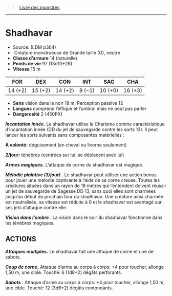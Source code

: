 ﻿> [Livre des monstres](tome_of_beasts.md)

---

# Shadhavar

- Source: (LDM p364)
-  Créature monstrueuse de Grande taille (G), neutre
- **Classe d’armure** 14 (naturelle)
- **Points de vie** 97 (13d10+26)
- **Vitesse** 15 m

|FOR|DEX|CON|INT|SAG|CHA|
|---|---|---|---|---|---|
|14 (+2)|15 (+2)|14 (+2)|8 (−1)|10 (+0)|16 (+3)|

- **Sens** vision dans le noir 18 m, Perception passive 12
- **Langues** comprend l’elfique et l’umbral mais ne peut pas parler
- **Dangerosité** 2 (450PX)

**_Incantation innée._** Le shadhavar utilise le Charisme comme caractéristique d’incantation innée (DD du jet de sauvegarde contre les sorts 13). Il peut lancer les sorts suivants sans composantes matérielles :

**À volonté:** déguisement (en cheval ou licorne seulement)

**2/jour:** ténèbres (centrées sur lui, se déplacent avec lui)

**_Armes magiques._** L’attaque de corne du shadhavar est magique.

**_Mélodie plaintive (3/jour)_** . Le shadhavar peut utiliser une action bonus pour jouer une mélodie captivante à l’aide de sa corne creuse. Toutes les créatures situées dans un rayon de 18 mètres qui l’entendent doivent réussir un jet de sauvegarde de Sagesse DD 13, sans quoi elles sont charmées jusqu’au début du prochain tour du shadhavar. Une créature ainsi charmée est neutralisée, sa vitesse est réduite à 0 et le shadhavar est avantagé sur ses jets d’attaque contre elle.

**_Vision dans l’ombre_** . La vision dans le noir du shadhavar fonctionne dans les ténèbres magiques.

## ACTIONS

**_Attaques multiples._** Le shadhavar fait une attaque de corne et une de sabots.

**_Coup de corne._** Attaque d’arme au corps à corps: +4 pour toucher, allonge 1,50 m, une cible. Touché: 6 (1d8+2) dégâts perforants.

**_Sabots_** . Attaque d’arme au corps à corps: +4 pour toucher, allonge 1,50 m, une cible. Touché: 12 (3d6+2) dégâts contondants.

